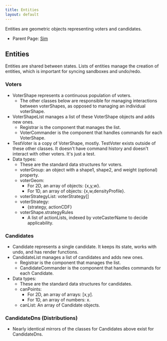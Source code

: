 ```yaml
---
title: Entities
layout: default
---
```


Entities are geometric objects representing voters and candidates.

- Parent Page: [Sim](sim.md)

## Entities

Entities are shared between states. Lists of entities manage the creation of entities, which is important for syncing sandboxes and undo/redo.

### Voters

* VoterShape represents a continuous population of voters. 
  * The other classes below are responsible for managing interactions between voterShapes, as opposed to managing an individual voterShape.
* VoterShapeList manages a list of these VoterShape objects and adds new ones. 
  * Registrar is the component that manages the list.
  * VoterCommander is the component that handles commands for each VoterShape.
* TestVoter is a copy of VoterShape, mostly. TestVoter exists outside of these other classes. It doesn't have command history and doesn't interact with other voters. It's just a test.
* Data types:
  * These are the standard data structures for voters.
  * voterGroup: an object with a shape1, shape2, and weight (optional) property.
  * voterGeom: 
    * For 2D, an array of objects: {x,y,w}.
    * For 1D, an array of objects: {x,w,densityProfile}.
  * voterStrategyList: voterStrategy[]
  * voterStrategy:
    * {strategy, actionCDF}
  * voterShape.strategyRules
    * A list of actionLists, indexed by voteCasterName to decide applicability.

### Candidates

* Candidate represents a single candidate. It keeps its state, works with undo, and has render functions.
* CandidateList manages a list of candidates and adds new ones.
  * Registrar is the component that manages the list.
  * CandidateCommander is the component that handles commands for each Candidate.
* Data types:
  * These are the standard data structures for candidates.
  * canPoints:
    * For 2D, an array of arrays: [x,y].
    * For 1D, an array of numbers: x.
  * canList: An array of Candidate objects.

### CandidateDns (Distributions)

  * Nearly identical mirrors of the classes for Candidates above exist for CandidateDns.